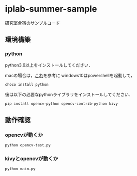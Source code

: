 # iplab-summer-sample
研究室合宿のサンプルコード

## 環境構築
### python
python3.6以上をインストールしてください．

macの場合は，[これ](https://qiita.com/okhrn/items/935cf187aec5cf144558)を参考に
windows10はpowershellを起動して，
```bash
choco install python
```

後は以下の必要なpythonライブラリをインストールしてください．
```bash
pip install opencv-python opencv-contrib-python kivy
```

## 動作確認
### opencvが動くか
```bash
python opencv-test.py
```

### kivyとopencvが動くか
```bash
python main.py
```